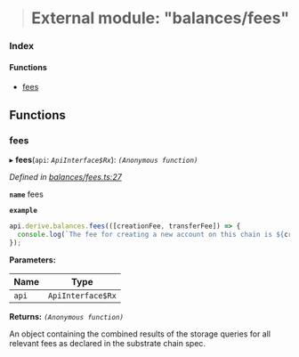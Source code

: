 > # External module: "balances/fees"

### Index

#### Functions

* [fees](_balances_fees_.md#fees)

## Functions

###  fees

▸ **fees**(`api`: *`ApiInterface$Rx`*): *`(Anonymous function)`*

*Defined in [balances/fees.ts:27](https://github.com/polkadot-js/api/blob/5a1c79a/packages/api-derive/src/balances/fees.ts#L27)*

**`name`** fees

**`example`** 
<BR>

```javascript
api.derive.balances.fees(([creationFee, transferFee]) => {
  console.log(`The fee for creating a new account on this chain is ${creationFee} units. The fee required for making a transfer is ${transferFee} units.`);
});
```

**Parameters:**

Name | Type |
------ | ------ |
`api` | `ApiInterface$Rx` |

**Returns:** *`(Anonymous function)`*

An object containing the combined results of the storage queries for
all relevant fees as declared in the substrate chain spec.